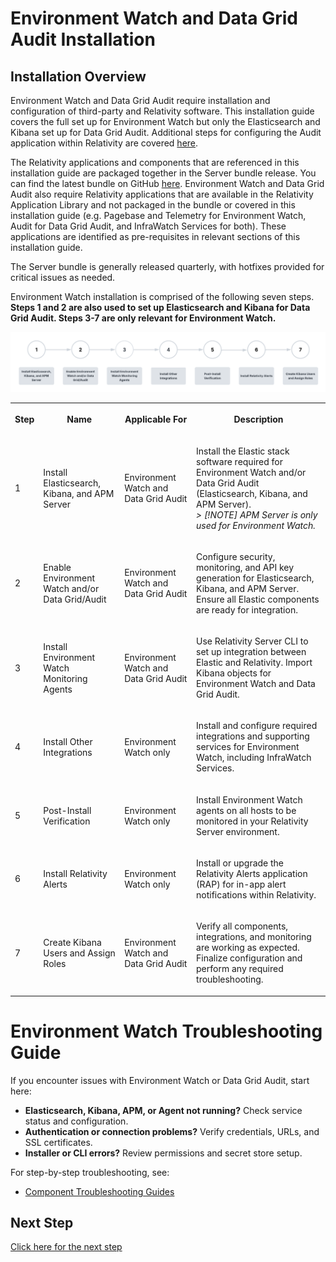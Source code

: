 # Environment Watch and Data Grid Audit Installation



## Installation Overview

Environment Watch and Data Grid Audit require installation and configuration of third-party and Relativity software. This installation guide covers the full set up for Environment Watch but only the Elasticsearch and Kibana set up for Data Grid Audit. Additional steps for configuring the Audit application within Relativity are covered [here](https://help.relativity.com/Server2024/Content/Relativity/Audit/Audit.htm#InstallingandconfiguringAudit).

The Relativity applications and components that are referenced in this installation guide are packaged together in the Server bundle release. You can find the latest bundle on GitHub [here](https://github.com/relativitydev/server-bundle-release/releases). Environment Watch and Data Grid Audit also require Relativity applications that are available in the Relativity Application Library and not packaged in the bundle or covered in this installation guide (e.g. Pagebase and Telemetry for Environment Watch, Audit for Data Grid Audit, and InfraWatch Services for both). These applications are identified as pre-requisites in relevant sections of this installation guide.


The Server bundle is generally released quarterly, with hotfixes provided for critical issues as needed.

Environment Watch installation is comprised of the following seven steps. **Steps 1 and 2 are also used to set up Elasticsearch and Kibana for Data Grid Audit. Steps 3-7 are only relevant for Environment Watch.**

![alt text](../resources/stage_environmentwatch01.png)

<table><tbody>
<tr>
  <th><p><strong>Step</strong></p></th>
  <th><p><strong>Name</strong></p></th>
  <th><p><strong>Applicable For</strong></p></th>
  <th><p><strong>Description</strong></p></th>
</tr>
<tr><td><p>1</p></td><td><p>Install Elasticsearch, Kibana, and APM Server</p></td><td><p>Environment Watch and Data Grid Audit</p></td><td><p>Install the Elastic stack software required for Environment Watch and/or Data Grid Audit (Elasticsearch, Kibana, and APM Server). <br><em>>
[!NOTE] APM Server is only used for Environment Watch.</em></p></td></tr>
<tr><td><p>2</p></td><td><p>Enable Environment Watch and/or Data Grid/Audit</p></td><td><p>Environment Watch and Data Grid Audit</p></td><td><p>Configure security, monitoring, and API key generation for Elasticsearch, Kibana, and APM Server. Ensure all Elastic components are ready for integration.</p></td></tr>
<tr><td><p>3</p></td><td><p>Install Environment Watch Monitoring Agents</p></td><td><p>Environment Watch and Data Grid Audit</p></td><td><p>Use Relativity Server CLI to set up integration between Elastic and Relativity. Import Kibana objects for Environment Watch and Data Grid Audit.</p></td></tr>
<tr><td><p>4</p></td><td><p>Install Other Integrations</p></td><td><p>Environment Watch only</p></td><td><p>Install and configure required integrations and supporting services for Environment Watch, including InfraWatch Services.</p></td></tr>
<tr><td><p>5</p></td><td><p>Post-Install Verification</p></td><td><p>Environment Watch only</p></td><td><p>Install Environment Watch agents on all hosts to be monitored in your Relativity Server environment.</p></td></tr>
<tr><td><p>6</p></td><td><p>Install Relativity Alerts</p></td><td><p>Environment Watch only</p></td><td><p>Install or upgrade the Relativity Alerts application (RAP) for in-app alert notifications within Relativity.</p></td></tr>
<tr><td><p>7</p></td><td><p>Create Kibana Users and Assign Roles</p></td><td><p>Environment Watch and Data Grid Audit</p></td><td><p>Verify all components, integrations, and monitoring are working as expected. Finalize configuration and perform any required troubleshooting.</p></td></tr>
</tbody></table>

# Environment Watch Troubleshooting Guide

If you encounter issues with Environment Watch or Data Grid Audit, start here:

- **Elasticsearch, Kibana, APM, or Agent not running?** Check service status and configuration.
- **Authentication or connection problems?** Verify credentials, URLs, and SSL certificates.
- **Installer or CLI errors?** Review permissions and secret store setup.

For step-by-step troubleshooting, see:
- [Component Troubleshooting Guides](troubleshooting.md)

## Next Step
[Click here for the next step](elasticsearch_pre_installation_overview.md)